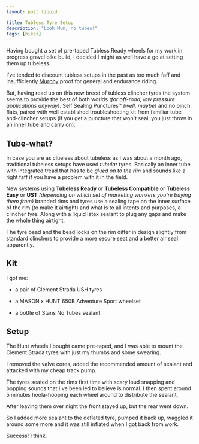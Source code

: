 ```yaml
---
layout: post.liquid

title: Tubless Tyre Setup
description: "Look Mum, no tubes!"
tags: [bikes]
---
```


Having bought a set of pre-taped Tubless Ready wheels for my work in progress gravel bike build, I decided I might as well have a go at setting them up tubeless.

I've tended to discount tubless setups in the past as too much faff and insufficiently [Murphy](https://en.wikipedia.org/wiki/Murphy's_law) proof for general and endurance riding.

But, having read up on this new breed of tubless clincher tyres the system seems to provide the best of both worlds _(for off-road, low pressure applications anyway)_. Self Sealing Punctures™ _(well, maybe)_ and no pinch flats, paired with well established troubleshooting kit from familiar tube-and-clincher setups (if you get a puncture that won't seal, you just throw in an inner tube and carry on).

## Tube-what?

In case you are as clueless about tubeless as I was about a month ago, traditional tubeless setups have used _tubular_ tyres. Basically an inner tube with integrated tread that has to be _glued on to the rim_ and sounds like a right faff if you have a problem with it in the field.

New systems using __Tubeless Ready__ or __Tubeless Compatible__ or __Tubeless Easy__ or __UST__ _(depending on which set of marketing wankers you're buying them from)_ branded rims and tyres use a sealing tape on the inner surface of the rim (to make it airtight) and what is to all intents and purposes, a clincher tyre. Along with a liquid latex sealant to plug any gaps and make the whole thing airtight.

The tyre bead and the bead locks on the rim differ in design slightly from standard clinchers to provide a more secure seat and a better air seal apparently.

## Kit

I got me:

* a pair of Clement Strada USH tyres

* a MASON x HUNT 650B Adventure Sport wheelset

* a bottle of Stans No Tubes sealant

## Setup

The Hunt wheels I bought came pre-taped, and I was able to mount the Clement Strada tyres with just my thumbs and some swearing.

I removed the valve cores, added the recommended amount of sealant and attacked with my cheap track pump.

The tyres seated on the rims first time with scary loud snapping and popping sounds that I've been led to believe is normal. I then spent around 5 minutes hoola-hooping each wheel around to distribute the sealant.

After leaving them over night the front stayed up, but the rear went down.

So I added more sealant to the deflated tyre, pumped it back up, waggled it around some more and it was still inflated when I got back from work.

Success! I think.
